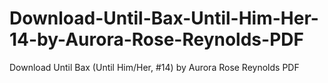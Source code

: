 # Download-Until-Bax-Until-Him-Her-14-by-Aurora-Rose-Reynolds-PDF
Download Until Bax (Until Him/Her, #14) by Aurora Rose Reynolds PDF
